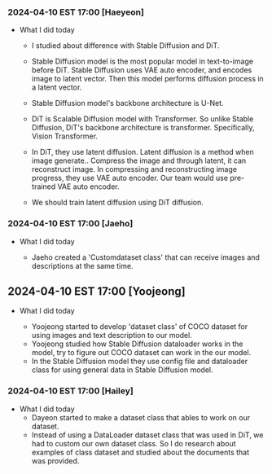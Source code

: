 ### 2024-04-10 EST 17:00 [Haeyeon]
- What I did today

    * I studied about difference with Stable Diffusion and DiT. 

    * Stable Diffusion model is the most popular model in text-to-image before DiT. Stable Diffusion uses VAE auto encoder, and encodes image to latent vector. Then this model performs diffusion process in a latent vector.  
   
    * Stable Diffusion model's backbone architecture is U-Net. 

    * DiT is Scalable Diffusion model with Transformer. So unlike Stable Diffusion, DiT's backbone architecture is transformer. Specifically, Vision Transformer.
      
    * In DiT, they use latent diffusion. Latent diffusion is a method when image generate.. Compress the image and through latent, it can reconstruct image. In compressing and reconstructing image progress, they use VAE auto encoder. Our team would use pre-trained VAE auto encoder.
      
    * We should train latent diffusion using DiT diffusion. 


### 2024-04-10 EST 17:00 [Jaeho]
- What I did today

    * Jaeho created a 'Customdataset class' that can receive images and descriptions at the same time.

## 2024-04-10 EST 17:00 [Yoojeong]
- What I did today

    * Yoojeong started to develop 'dataset class' of COCO dataset for using images and text description to our model. 
    * Yoojeong studied how Stable Diffusion dataloader works in the model, try to figure out COCO dataset can work in the our model. 
    * In the Stable Diffusion model they use config file and dataloader class for using general data in Stable Diffusion model. 
    



### 2024-04-10 EST 17:00 [Hailey]
- What I did today
    - Dayeon started to make a dataset class that ables to work on our dataset.
    - Instead of using a DataLoader dataset class that was used in DiT, we had to custom our own dataset class. So I do research about examples of class dataset and studied about the documents that was provided.
  